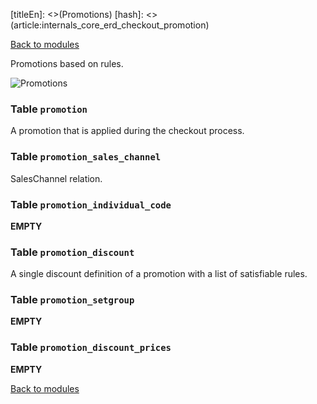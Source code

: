[titleEn]: <>(Promotions)
[hash]: <>(article:internals_core_erd_checkout_promotion)

[Back to modules](./../10-modules.md)

Promotions based on rules.

![Promotions](./dist/erd-shopware-core-checkout-promotion.png)


### Table `promotion`

A promotion that is applied during the checkout process.


### Table `promotion_sales_channel`

SalesChannel relation.


### Table `promotion_individual_code`

__EMPTY__


### Table `promotion_discount`

A single discount definition of a promotion with a list of satisfiable rules.


### Table `promotion_setgroup`

__EMPTY__


### Table `promotion_discount_prices`

__EMPTY__


[Back to modules](./../10-modules.md)
